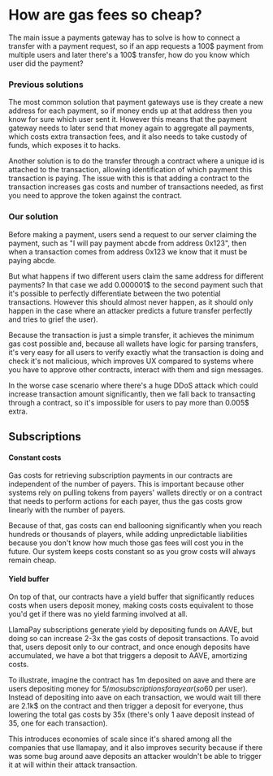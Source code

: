 # How are gas fees so cheap?

The main issue a payments gateway has to solve is how to connect a transfer with a payment request, so if an app requests a 100$ payment from multiple users and later there's a 100$ transfer, how do you know which user did the payment?

### Previous solutions

The most common solution that payment gateways use is they create a new address for each payment, so if money ends up at that address then you know for sure which user sent it. However this means that the payment gateway needs to later send that money again to aggregate all payments, which costs extra transaction fees, and it also needs to take custody of funds, which exposes it to hacks.

Another solution is to do the transfer through a contract where a unique id is attached to the transaction, allowing identification of which payment this transaction is paying. The issue with this is that adding a contract to the transaction increases gas costs and number of transactions needed, as first you need to approve the token against the contract.

### Our solution

Before making a payment, users send a request to our server claiming the payment, such as "I will pay payment abcde from address 0x123", then when a transaction comes from address 0x123 we know that it must be paying abcde.

But what happens if two different users claim the same address for different payments? In that case we add 0.000001$ to the second payment such that it's possible to perfectly differentiate between the two potential transactions. However this should almost never happen, as it should only happen in the case where an attacker predicts a future transfer perfectly and tries to grief the user).

Because the transaction is just a simple transfer, it achieves the minimum gas cost possible and, because all wallets have logic for parsing transfers, it's very easy for all users to verify exactly what the transaction is doing and check it's not malicious, which improves UX compared to systems where you have to approve other contracts, interact with them and sign messages.

In the worse case scenario where there's a huge DDoS attack which could increase transaction amount significantly, then we fall back to transacting through a contract, so it's impossible for users to pay more than 0.005$ extra.

## Subscriptions

#### Constant costs

Gas costs for retrieving subscription payments in our contracts are independent of the number of payers. This is important because other systems rely on pulling tokens from payers' wallets directly or on a contract that needs to perform actions for each payer, thus the gas costs grow linearly with the number of payers.

Because of that, gas costs can end ballooning significantly when you reach hundreds or thousands of players, while adding unpredictable liabilities because you don't know how much those gas fees will cost you in the future. Our system keeps costs constant so as you grow costs will always remain cheap.

#### Yield buffer

On top of that, our contracts have a yield buffer that significantly reduces costs when users deposit money, making costs costs equivalent to those you'd get if there was no yield farming involved at all.

LlamaPay subscriptions generate yield by depositing funds on AAVE, but doing so can increase 2-3x the gas costs of deposit transactions. To avoid that, users deposit only to our contract, and once enough deposits have accumulated, we have a bot that triggers a deposit to AAVE, amortizing costs.

To illustrate, imagine the contract has 1m deposited on aave and there are users depositing money for 5$/mo subscriptions for a year (so 60$ per user). Instead of depositing into aave on each transaction, we would wait till there are 2.1k$ on the contract and then trigger a deposit for everyone, thus lowering the total gas costs by 35x (there's only 1 aave deposit instead of 35, one for each transaction).

This introduces economies of scale since it's shared among all the companies that use llamapay, and it also improves security because if there was some bug around aave deposits an attacker wouldn't be able to trigger it at will within their attack transaction.
